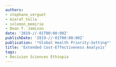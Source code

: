 ```yaml
---
authors:
- stephane_verguet
- mieraf_tolla
- solomon_memirie
- Dean T. Jamison
date: '2019-//-01T00:00:00Z'
publishDate: '2019-//-01T00:00:00Z'
publication: '*Global Health Priority-Setting*'
title: 'Extended Cost-Effectiveness Analysis'
tags:
- Decision Sciences Ethiopia
---
```

